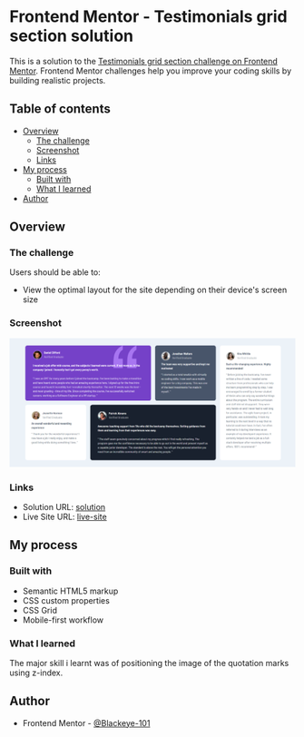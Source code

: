 # Frontend Mentor - Testimonials grid section solution

This is a solution to the [Testimonials grid section challenge on Frontend Mentor](https://www.frontendmentor.io/challenges/testimonials-grid-section-Nnw6J7Un7). Frontend Mentor challenges help you improve your coding skills by building realistic projects. 

## Table of contents

- [Overview](#overview)
  - [The challenge](#the-challenge)
  - [Screenshot](#screenshot)
  - [Links](#links)
- [My process](#my-process)
  - [Built with](#built-with)
  - [What I learned](#what-i-learned)
- [Author](#author)

## Overview

### The challenge

Users should be able to:

- View the optimal layout for the site depending on their device's screen size

### Screenshot

![](ss.png)

### Links

- Solution URL: [solution](https://www.frontendmentor.io/solutions/testimonials-using-css-grids-o4p4JO9BU)
- Live Site URL: [live-site](https://blackeye-101.github.io/fem.io-chlng2/)

## My process

### Built with

- Semantic HTML5 markup
- CSS custom properties
- CSS Grid
- Mobile-first workflow

### What I learned

The major skill i learnt was of positioning the image of the quotation marks using z-index.


## Author

- Frontend Mentor - [@Blackeye-101](https://www.frontendmentor.io/profile/Blackeye-101)

